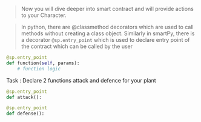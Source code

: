 > Now you will dive deeper into smart contract and will provide actions to your Character.

> In python, there are @classmethod decorators which are used to call methods without creating a class object. Similarly in smartPy, there is a decorator `@sp.entry_point` which is used to declare entry point of the contract which can be called by the user

```python
@sp.entry_point
def function(self, params):
    # function logic
```

Task : Declare 2 functions attack and defence for your plant
```python
@sp.entry_point
def attack():

@sp.entry_point
def defense():
```